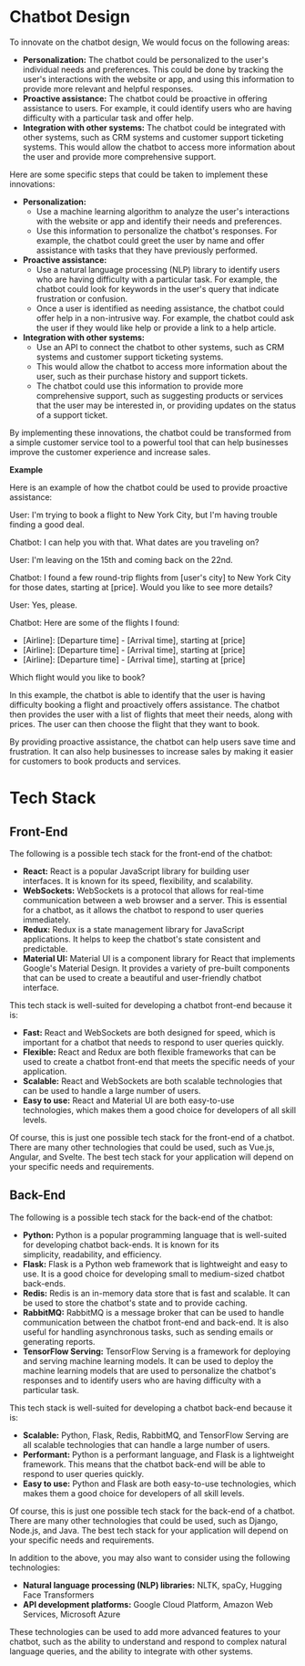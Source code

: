 # Chatbot Design 
To innovate on the chatbot design, We would focus on the following areas:

- **Personalization:** The chatbot could be personalized to the user's individual needs and preferences. This could be done by tracking the user's interactions with the website or app, and using this information to provide more relevant and helpful responses.
- **Proactive assistance:** The chatbot could be proactive in offering assistance to users. For example, it could identify users who are having difficulty with a particular task and offer help.
- **Integration with other systems:** The chatbot could be integrated with other systems, such as CRM systems and customer support ticketing systems. This would allow the chatbot to access more information about the user and provide more comprehensive support.

Here are some specific steps that could be taken to implement these innovations:

- **Personalization:**
    - Use a machine learning algorithm to analyze the user's interactions with the website or app and identify their needs and preferences.
    - Use this information to personalize the chatbot's responses. For example, the chatbot could greet the user by name and offer assistance with tasks that they have previously performed.
- **Proactive assistance:**
    - Use a natural language processing (NLP) library to identify users who are having difficulty with a particular task. For example, the chatbot could look for keywords in the user's query that indicate frustration or confusion.
    - Once a user is identified as needing assistance, the chatbot could offer help in a non-intrusive way. For example, the chatbot could ask the user if they would like help or provide a link to a help article.
- **Integration with other systems:**
    - Use an API to connect the chatbot to other systems, such as CRM systems and customer support ticketing systems.
    - This would allow the chatbot to access more information about the user, such as their purchase history and support tickets.
    - The chatbot could use this information to provide more comprehensive support, such as suggesting products or services that the user may be interested in, or providing updates on the status of a support ticket.

By implementing these innovations, the chatbot could be transformed from a simple customer service tool to a powerful tool that can help businesses improve the customer experience and increase sales.

**Example**

Here is an example of how the chatbot could be used to provide proactive assistance:

User: I'm trying to book a flight to New York City, but I'm having trouble finding a good deal.

Chatbot: I can help you with that. What dates are you traveling on?

User: I'm leaving on the 15th and coming back on the 22nd.

Chatbot: I found a few round-trip flights from [user's city] to New York City for those dates, starting at [price]. Would you like to see more details?

User: Yes, please.

Chatbot: Here are some of the flights I found:

- [Airline]: [Departure time] - [Arrival time], starting at [price]
- [Airline]: [Departure time] - [Arrival time], starting at [price]
- [Airline]: [Departure time] - [Arrival time], starting at [price]

Which flight would you like to book?

In this example, the chatbot is able to identify that the user is having difficulty booking a flight and proactively offers assistance. The chatbot then provides the user with a list of flights that meet their needs, along with prices. The user can then choose the flight that they want to book.

By providing proactive assistance, the chatbot can help users save time and frustration. It can also help businesses to increase sales by making it easier for customers to book products and services.

# Tech Stack
## Front-End
The following is a possible tech stack for the front-end of the chatbot:

- **React:** React is a popular JavaScript library for building user interfaces. It is known for its speed, flexibility, and scalability.
- **WebSockets:** WebSockets is a protocol that allows for real-time communication between a web browser and a server. This is essential for a chatbot, as it allows the chatbot to respond to user queries immediately.
- **Redux:** Redux is a state management library for JavaScript applications. It helps to keep the chatbot's state consistent and predictable.
- **Material UI:** Material UI is a component library for React that implements Google's Material Design. It provides a variety of pre-built components that can be used to create a beautiful and user-friendly chatbot interface.

This tech stack is well-suited for developing a chatbot front-end because it is:

- **Fast:** React and WebSockets are both designed for speed, which is important for a chatbot that needs to respond to user queries quickly.
- **Flexible:** React and Redux are both flexible frameworks that can be used to create a chatbot front-end that meets the specific needs of your application.
- **Scalable:** React and WebSockets are both scalable technologies that can be used to handle a large number of users.
- **Easy to use:** React and Material UI are both easy-to-use technologies, which makes them a good choice for developers of all skill levels.

Of course, this is just one possible tech stack for the front-end of a chatbot. There are many other technologies that could be used, such as Vue.js, Angular, and Svelte. The best tech stack for your application will depend on your specific needs and requirements.

## Back-End
The following is a possible tech stack for the back-end of the chatbot:

- **Python:** Python is a popular programming language that is well-suited for developing chatbot back-ends. It is known for its simplicity, readability, and efficiency.
- **Flask:** Flask is a Python web framework that is lightweight and easy to use. It is a good choice for developing small to medium-sized chatbot back-ends.
- **Redis:** Redis is an in-memory data store that is fast and scalable. It can be used to store the chatbot's state and to provide caching.
- **RabbitMQ:** RabbitMQ is a message broker that can be used to handle communication between the chatbot front-end and back-end. It is also useful for handling asynchronous tasks, such as sending emails or generating reports.
- **TensorFlow Serving:** TensorFlow Serving is a framework for deploying and serving machine learning models. It can be used to deploy the machine learning models that are used to personalize the chatbot's responses and to identify users who are having difficulty with a particular task.

This tech stack is well-suited for developing a chatbot back-end because it is:

- **Scalable:** Python, Flask, Redis, RabbitMQ, and TensorFlow Serving are all scalable technologies that can handle a large number of users.
- **Performant:** Python is a performant language, and Flask is a lightweight framework. This means that the chatbot back-end will be able to respond to user queries quickly.
- **Easy to use:** Python and Flask are both easy-to-use technologies, which makes them a good choice for developers of all skill levels.

Of course, this is just one possible tech stack for the back-end of a chatbot. There are many other technologies that could be used, such as Django, Node.js, and Java. The best tech stack for your application will depend on your specific needs and requirements.

In addition to the above, you may also want to consider using the following technologies:

- **Natural language processing (NLP) libraries:** NLTK, spaCy, Hugging Face Transformers
- **API development platforms:** Google Cloud Platform, Amazon Web Services, Microsoft Azure

These technologies can be used to add more advanced features to your chatbot, such as the ability to understand and respond to complex natural language queries, and the ability to integrate with other systems.
